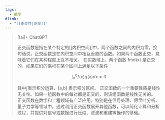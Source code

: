 ```yaml
---
tags:
  - 数学
dlink:
  - "[[正交性|正交]]"
---
```

> [!ai]+ ChatGPT
>
> 正交函数是指在某个特定的[[内积空间]]中，两个函数之间的内积为零。换句话说，正交函数是在内积空间中相互垂直的函数。如果两个函数正交，意味着它们在某种程度上互不相关。
> 在实数域上，两个函数 f[](内积空间.md)md)x) 是正交的，如果它们的乘积在某个区间上满足以下条件：
>
> $$∫_{a}^{b} f(x)g(x)dx = 0$$
>
> 其中∫表示积分运算，[a,b] 表示积分区间。
> 正交函数的一个重要性质是线性无关性。如果一组函数中的每对都是正交的，则该组函数是线性无关的。
> 正交函数在数学和工程领域有广泛应用，特别是在信号处理、傅里叶分析、量子力学等领域中。通过利用正交函数展开其他函数，可以简化计算和分析过程，并提供对信号或数据进行压缩、滤波和重建等操作的基础。


